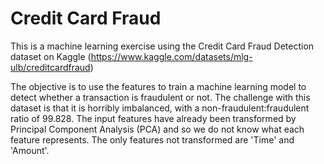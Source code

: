 # Credit Card Fraud

This is a machine learning exercise using the Credit Card Fraud Detection dataset on Kaggle (https://www.kaggle.com/datasets/mlg-ulb/creditcardfraud)

The objective is to use the features to train a machine learning model to detect whether a transaction is fraudulent or not. The challenge with this dataset is that it is horribly imbalanced, with a non-fraudulent:fraudulent ratio of 99.828. The input features have already been transformed by Principal Component Analysis (PCA) and so we do not know what each feature represents. The only features not transformed are 'Time' and 'Amount'.